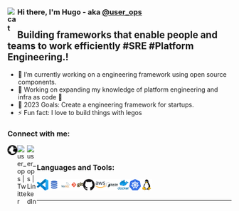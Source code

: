 ### Hi there, I'm Hugo - aka [@user_ops][twitter] <img align="left" alt="cat" width="22px" src="https://github.githubassets.com/images/mona-whisper.gif" />

## Building frameworks that enable people and teams to work efficiently #SRE #Platform Engineering.!
- 🔭 I’m currently working on a engineering framework using open source components. 
- 🌱 Working on expanding my knowledge of platform engineering and infra as code 🤣
- 🥅 2023 Goals: Create a engineering framework for startups.
- ⚡ Fun fact: I love to build things with legos

### Connect with me:

[<img align="left" alt="userops.me" width="22px" src="https://raw.githubusercontent.com/iconic/open-iconic/master/svg/globe.svg" />][website]
[<img align="left" alt="user_ops | Twitter" width="22px" src="https://cdn.jsdelivr.net/npm/simple-icons@v3/icons/twitter.svg" />][twitter]
[<img align="left" alt="user_ops | LinkedIn" width="22px" src="https://cdn.jsdelivr.net/npm/simple-icons@v3/icons/linkedin.svg" />][linkedin]


<br />

### Languages and Tools:

<img align="left" alt="Visual Studio Code" width="26px" src="https://raw.githubusercontent.com/github/explore/80688e429a7d4ef2fca1e82350fe8e3517d3494d/topics/visual-studio-code/visual-studio-code.png" />
<img align="left" alt="SQL" width="26px" src="https://raw.githubusercontent.com/github/explore/80688e429a7d4ef2fca1e82350fe8e3517d3494d/topics/sql/sql.png" />
<img align="left" alt="MySQL" width="26px" src="https://raw.githubusercontent.com/github/explore/80688e429a7d4ef2fca1e82350fe8e3517d3494d/topics/mysql/mysql.png" />
<img align="left" alt="Git" width="26px" src="https://raw.githubusercontent.com/github/explore/80688e429a7d4ef2fca1e82350fe8e3517d3494d/topics/git/git.png" />
<img align="left" alt="GitHub" width="26px" src="https://raw.githubusercontent.com/github/explore/78df643247d429f6cc873026c0622819ad797942/topics/github/github.png" />
<img align="left" alt="Aws" width="26px" src="https://raw.githubusercontent.com/github/explore/fbceb94436312b6dacde68d122a5b9c7d11f9524/topics/aws/aws.png" />
<img align="left" alt="Bash" width="26px" src="https://raw.githubusercontent.com/github/explore/80688e429a7d4ef2fca1e82350fe8e3517d3494d/topics/bash/bash.png" />
<img align="left" alt="Docker" width="26px" src="https://raw.githubusercontent.com/github/explore/80688e429a7d4ef2fca1e82350fe8e3517d3494d/topics/docker/docker.png" />
<img align="left" alt="Kubernetes" width="26px" src="https://raw.githubusercontent.com/github/explore/80688e429a7d4ef2fca1e82350fe8e3517d3494d/topics/kubernetes/kubernetes.png" />
<img align="left" alt="Linux" width="26px" src="https://raw.githubusercontent.com/github/explore/80688e429a7d4ef2fca1e82350fe8e3517d3494d/topics/linux/linux.png" />

<br />
<br />

---

[website]: https://userops.me
[twitter]: https://twitter.com/user_ops
[linkedin]: https://www.linkedin.com/in/londonhugopinheiro
